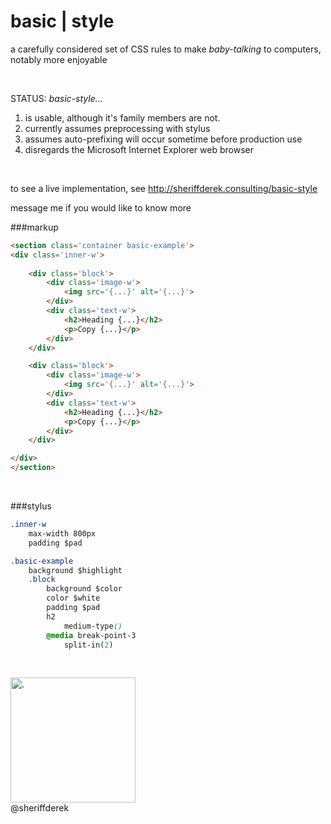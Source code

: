 
basic | style
=============

a carefully considered set of CSS rules to make *baby-talking* to computers, notably more enjoyable

<br>

STATUS: *basic-style...*

1. is usable, although it's family members are not.
2. currently assumes preprocessing with stylus
3. assumes auto-prefixing will occur sometime before production use
4. disregards the Microsoft Internet Explorer web browser

<br>

to see a live implementation, see http://sheriffderek.consulting/basic-style

message me if you would like to know more
<br>

###markup
```html
<section class='container basic-example'>
<div class='inner-w'>
	
	<div class='block'>
		<div class='image-w'>
			<img src='{...}' alt='{...}'>
		</div>
		<div class='text-w'>
			<h2>Heading {...}</h2>
			<p>Copy {...}</p>
		</div>
	</div>

	<div class='block'>
		<div class='image-w'>
			<img src='{...}' alt='{...}'>
		</div>
		<div class='text-w'>
			<h2>Heading {...}</h2>
			<p>Copy {...}</p>
		</div>
	</div>

</div>
</section>
```
<br>

###stylus
```css
.inner-w
	max-width 800px
	padding $pad

.basic-example
	background $highlight
	.block
		background $color
		color $white
		padding $pad
		h2
			medium-type()
		@media break-point-3
			split-in(2)
```	
<br>


<img src='http://sheriffderek.consulting/resources/social/insignia/512.png' alt='.' width='200px' height='200px' /><br />
@sheriffderek
